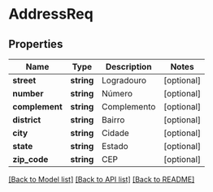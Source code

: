 # AddressReq

## Properties
Name | Type | Description | Notes
------------ | ------------- | ------------- | -------------
**street** | **string** | Logradouro | [optional] 
**number** | **string** | Número | [optional] 
**complement** | **string** | Complemento | [optional] 
**district** | **string** | Bairro | [optional] 
**city** | **string** | Cidade | [optional] 
**state** | **string** | Estado | [optional] 
**zip_code** | **string** | CEP | [optional] 

[[Back to Model list]](../README.md#documentation-for-models) [[Back to API list]](../README.md#documentation-for-api-endpoints) [[Back to README]](../README.md)


